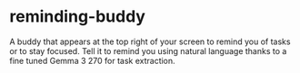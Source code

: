 # reminding-buddy
A buddy that appears at the top right of your screen to remind you of tasks or to stay focused. Tell it to remind you using natural language thanks to a fine tuned Gemma 3 270 for task extraction.
